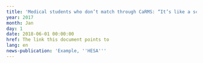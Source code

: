 ```yaml
---
title: 'Medical students who don’t match through CaRMS: “It’s like a scarlet letter”'
year: 2017
month: Jan
day: 1
date: 2018-06-01 00:00:00
href: The link this document points to
lang: en
news-publication: 'Example, ''HESA'''
---
```

